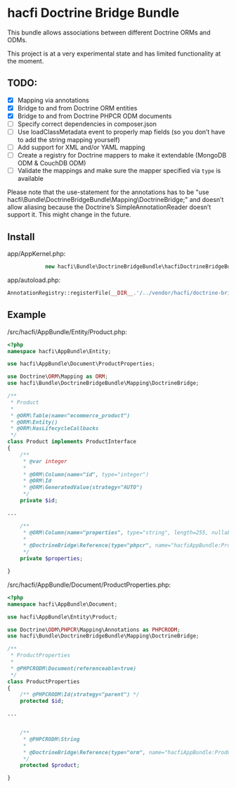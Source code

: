 hacfi Doctrine Bridge Bundle
===

This bundle allows associations between different Doctrine ORMs and ODMs.

This project is at a very experimental state and has limited functionality at the moment.

TODO:
---

- [x] Mapping via annotations
- [x] Bridge to and from Doctrine ORM entities
- [x] Bridge to and from Doctrine PHPCR ODM documents
- [ ] Specify correct dependencies in composer.json
- [ ] Use loadClassMetadata event to properly map fields (so you don’t have to add the string mapping yourself)
- [ ] Add support for XML and/or YAML mapping
- [ ] Create a registry for Doctrine mappers to make it extendable (MongoDB ODM & CouchDB ODM)
- [ ] Validate the mappings and make sure the mapper specified via ```type``` is available

Please note that the use-statement for the annotations has to be "use hacfi\Bundle\DoctrineBridgeBundle\Mapping\DoctrineBridge;"
and doesn’t allow aliasing because the Doctrine’s SimpleAnnotationReader doesn’t support it. This might change in the future.


Install
---

app/AppKernel.php:

```php
            new hacfi\Bundle\DoctrineBridgeBundle\hacfiDoctrineBridgeBundle(),
```

app/autoload.php:

```php
AnnotationRegistry::registerFile(__DIR__.'/../vendor/hacfi/doctrine-bridge-bundle/hacfi/Bundle/DoctrineBridgeBundle/Mapping/DoctrineBridge/Reference.php');
```

Example
---

/src/hacfi/AppBundle/Entity/Product.php:

```php
<?php
namespace hacfi\AppBundle\Entity;

use hacfi\AppBundle\Document\ProductProperties;

use Doctrine\ORM\Mapping as ORM;
use hacfi\Bundle\DoctrineBridgeBundle\Mapping\DoctrineBridge;

/**
 * Product
 *
 * @ORM\Table(name="ecommerce_product")
 * @ORM\Entity()
 * @ORM\HasLifecycleCallbacks
 */
class Product implements ProductInterface
{
    /**
     * @var integer
     *
     * @ORM\Column(name="id", type="integer")
     * @ORM\Id
     * @ORM\GeneratedValue(strategy="AUTO")
     */
    private $id;

...

    /**
     * @ORM\Column(name="properties", type="string", length=255, nullable=false)
     *
     * @DoctrineBridge\Reference(type="phpcr", name="hacfiAppBundle:ProductProperties", manager="default")
     */
    private $properties;

}

```

/src/hacfi/AppBundle/Document/ProductProperties.php:

```php
<?php
namespace hacfi\AppBundle\Document;

use hacfi\AppBundle\Entity\Product;

use Doctrine\ODM\PHPCR\Mapping\Annotations as PHPCRODM;
use hacfi\Bundle\DoctrineBridgeBundle\Mapping\DoctrineBridge;

/**
 * ProductProperties
 *
 * @PHPCRODM\Document(referenceable=true)
 */
class ProductProperties
{
    /** @PHPCRODM\Id(strategy="parent") */
    protected $id;

...


    /**
     * @PHPCRODM\String
     *
     * @DoctrineBridge\Reference(type="orm", name="hacfiAppBundle:Product", manager="default")
     */
    protected $product;

}

```
